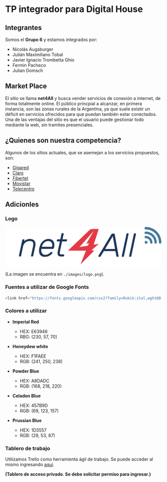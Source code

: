 # TP integrador para Digital House
## Integrantes

Somos el **Grupo 6** y estamos integrados por:

- Nicolás Augsburger
- Julián Maximiliano Tobal
- Javier Ignacio Trombetta Ghio
- Fermin Pacheco
- Julian Domsch

## Market Place
El sitio se llama **net4All** y busca vender servicios de conexión a internet, de forma totalmente online. El público princpial a alcanzar, en primera instancia, son las zonas rurales de la Argentina, ya que suele existir un déficit en servicios ofrecidos para que puedan también estar conectados. Una de las ventajas del sitio es que el usuario puede gestionar todo mediante la web, sin tramites presenciales.

## ¿Quienes son nuestra competencia?

Algunos de los sitios actuales, que se asemejan a los servicios propuestos, son:

- [Gigared](https://www.gigared.com.ar/)
- [Claro](https://www.claro.com.ar/personas)
- [Fibertel](https://www.cablevisionfibertel.com.ar/)
- [Movistar](https://www.movistar.com.ar/)
- [Telecentro](https://telecentro.com.ar/)

## Adicionles
### Logo

![Logo de net4All](https://github.com/javiertrombetta/grupo_6_tp/blob/main/public/images/logo.png)

(La imagen se encuentra en `./images/logo.png`).

### Fuentes a utilizar de Google Fonts

```javascript
<link href="https://fonts.googleapis.com/css2?family=Rubik:ital,wght@0,300;0,500;1,300&display=swap" rel="stylesheet">
```
### Colores a utilizar

- **Imperial Red**
    - HEX: E63946 
    - RBG: (230, 57, 70)    

- **Honeydew white**
    - HEX: F1FAEE
    - RGB: (241, 250, 238)

- **Powder Blue**
    - HEX: A8DADC
    - RGB: (168, 218, 220)

- **Celadon Blue**
    - HEX: 457B9D
    - RGB: (69, 123, 157)

- **Prussian Blue**
    - HEX: 1D3557
    - RGB: (29, 53, 87)

### Tablero de trabajo
Utilizamos Trello como herramienta ágil de trabajo. Se puede acceder al mismo ingresando [aquí](https://trello.com/b/wLkGKnhk). 

**(Tablero de acceso privado. Se debe solicitar permiso para ingresar.)**